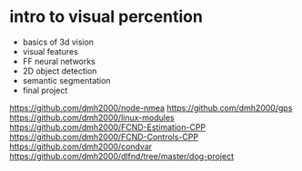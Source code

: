 # intro to visual percention

- basics of 3d vision
- visual features
- FF neural networks
- 2D object detection
- semantic segmentation
- final project

https://github.com/dmh2000/node-nmea
https://github.com/dmh2000/gps
https://github.com/dmh2000/linux-modules
https://github.com/dmh2000/FCND-Estimation-CPP
https://github.com/dmh2000/FCND-Controls-CPP
https://github.com/dmh2000/condvar
https://github.com/dmh2000/dlfnd/tree/master/dog-project
